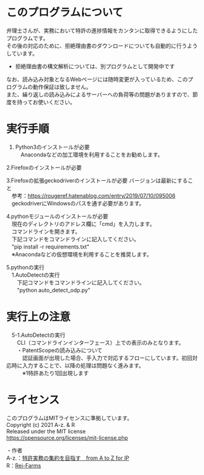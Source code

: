 # このプログラムについて
弁理士さんが、実務において特許の進捗情報をカンタンに取得できるようにしたプログラムです。  
その後の対応のために、拒絶理由書のダウンロードについても自動的に行うようしています。  
* 拒絶理由書の構文解析については、別プログラムとして開発中です  

なお、読み込み対象となるWebページには随時変更が入っているため、このプログラムの動作保証は致しません。  
また、繰り返しの読み込みによるサーバーへの負荷等の問題がありますので、節度を持ってお使いください。  
  
# 実行手順
1. Python3のインストールが必要  
　Anacondaなどの加工環境を利用することをお勧めします。  
  
2.Firefoxのインストールが必要  
  
3.Firefoxの拡張geckodriverのインストールが必要 バージョンは最新にすること  
　参考：https://rougeref.hatenablog.com/entry/2019/07/10/095006  
　geckodriverにWindowsのパスを通す必要があります。  
  
4.pythonモジュールのインストールが必要  
　現在のディレクトリのアドレス欄に「cmd」を入力します。  
　コマンドラインを開きます。  
　下記コマンドをコマンドラインに記入してください。  
　"pip install -r requirements.txt"  
　※Anacondaなどの仮想環境を利用することを推奨します。  
  
5.pythonの実行  
　1.AutoDetectの実行  
　　下記コマンドをコマンドラインに記入してください。  
　　"python auto_detect_odp.py"  
  
# 実行上の注意  
　5-1.AutoDetectの実行  
　　CLI（コマンドラインインターフェース）上での表示のみとなります。  
　　・PatentScopeの読み込みについて  
　　　認証画面が出現した場合、手入力で対応するフローにしています。初回対応時に入力することで、以降の処理は問題なく進みます。  
　　　※1特許あたり1回出現します  
  
# ライセンス
このプログラムはMITライセンスに準拠しています。  
Copyright (c) 2021 A-z. & R  
Released under the MIT license  
https://opensource.org/licenses/mit-license.php  
  
・作者  
A-z.：[特許実務の集約を目指す　from A to Z for IP](https://a2z4ip.hatenablog.com/)  
R：[Rei-Farms](http://rei-farms.jp/)  

